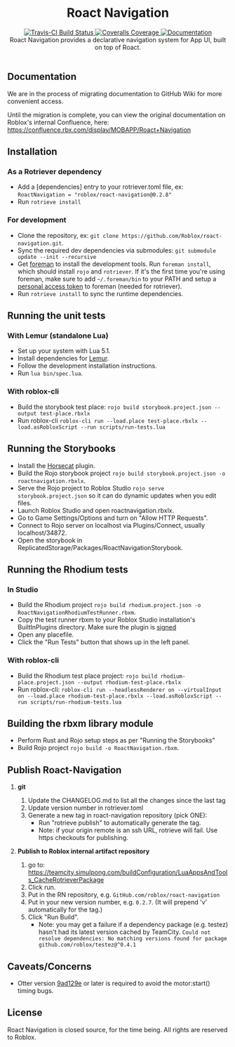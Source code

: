 <h1 align="center">Roact Navigation</h1>
<div align="center">
<a href="https://travis-ci.org/Roblox/roact-navigation">
<img src="https://api.travis-ci.org/Roblox/roact-navigation.svg?branch=master" alt="Travis-CI Build Status" />
</a>
<a href="https://coveralls.io/github/Roblox/roact-navigation?branch=master">
<img src="https://coveralls.io/repos/github/Roblox/roact-navigation/badge.svg?branch=master" alt="Coveralls Coverage" />
</a>
<a href="https://roblox.github.io/roact-navigation">
<img src="https://img.shields.io/badge/docs-website-green.svg" alt="Documentation" />
</a>
</div>

<div align="center">
Roact Navigation provides a declarative navigation system for App UI, built on top of Roact.
</div>

<div>&nbsp;</div>

## Documentation

We are in the process of migrating documentation to GitHub Wiki for more convenient access.

Until the migration is complete, you can view the original documentation on Roblox's internal Confluence, here:
https://confluence.rbx.com/display/MOBAPP/Roact+Navigation

## Installation

### As a Rotriever dependency
* Add a \[dependencies\] entry to your rotriever.toml file, ex: `RoactNavigation = "roblox/roact-navigation@0.2.8"`
* Run `rotrieve install`

### For development
* Clone the repository, ex: `git clone https://github.com/Roblox/roact-navigation.git`.
* Sync the required dev dependencies via submodules:  `git submodule update --init --recursive`
* Get [foreman](https://github.com/Roblox/foreman/releases) to install the development tools. Run `foreman install`, which should install `rojo` and `rotriever`. If it's the first time you're using foreman, make sure to add `~/.foreman/bin` to your PATH and setup a [personal access token](https://github.com/Roblox/foreman#authentication) to foreman (needed for rotriever).
* Run `rotrieve install` to sync the runtime dependencies.

## Running the unit tests

### With Lemur (standalone Lua)
* Set up your system with Lua 5.1.
* Install dependencies for [Lemur](https://github.com/LPGhatguy/lemur).
* Follow the development installation instructions.
* Run `lua bin/spec.lua`.

### With roblox-cli
* Build the storybook test place: `rojo build storybook.project.json --output test-place.rbxlx`
* Run roblox-cli `roblox-cli run --load.place test-place.rbxlx --load.asRobloxScript --run scripts/run-tests.lua`

## Running the Storybooks
* Install the [Horsecat](https://github.com/Roblox/horsecat/blob/master/docs/index.md) plugin.
* Build the Rojo storybook project `rojo build storybook.project.json -o roactnavigation.rbxlx`.
* Serve the Rojo project to Roblox Studio `rojo serve storybook.project.json` so it can do dynamic updates when you edit files.
* Launch Roblox Studio and open roactnavigation.rbxlx.
* Go to Game Settings/Options and turn on "Allow HTTP Requests".
* Connect to Rojo server on localhost via Plugins/Connect, usually localhost/34872.
* Open the storybook in ReplicatedStorage/Packages/RoactNavigationStorybook.

## Running the Rhodium tests

### In Studio
* Build the Rhodium project `rojo build rhodium.project.json -o RoactNavigationRhodiumTestRunner.rbxm`.
* Copy the test runner rbxm to your Roblox Studio installation's BuiltInPlugins directory. Make sure the plugin is [signed](https://confluence.rbx.com/pages/viewpage.action?spaceKey=DEVSRVC&title=Signing+built-in+plugins+locally+on+your+development+machine)
* Open any placefile.
* Click the "Run Tests" button that shows up in the left panel.

### With roblox-cli
* Build the Rhodium test place project: `rojo build rhodium-place.project.json --output rhodium-test-place.rbxlx`
* Run roblox-cli: `roblox-cli run --headlessRenderer on --virtualInput on --load.place rhodium-test-place.rbxlx --load.asRobloxScript --run scripts/run-rhodium-tests.lua`

## Building the rbxm library module
* Perform Rust and Rojo setup steps as per "Running the Storybooks"
* Build Rojo project `rojo build -o RoactNavigation.rbxm`.

## Publish Roact-Navigation
1. **git**
	1. Update the CHANGELOG.md to list all the changes since the last tag
	2. Update version number in rotriever.toml
	3. Generate a new tag in roact-navigation repository (pick ONE):
		- Run "rotrieve publish" to automatically generate the tag.
		- Note: if your origin remote is an ssh URL, rotrieve will fail. Use https checkouts for publishing.

	
2. **Publish to Roblox internal artifact repository**
	1. go to: https://teamcity.simulpong.com/buildConfiguration/LuaAppsAndTools_CacheRotrieverPackage
	2. Click run.
	3. Put in the RN repository, e.g. `GitHub.com/roblox/roact-navigation`
	4. Put in your new version number, e.g. `0.2.7`. (It will prepend 'v' automatically for the tag.)
	5. Click "Run Build".
		- Note: you may get a failure if a dependency package (e.g. testez) hasn't had its latest version cached by TeamCity.
		  `Could not resolve dependencies: No matching versions found for package github.com/roblox/testez@^0.4.1`

## Caveats/Concerns
* Otter version [9ad129e](https://github.com/Roblox/otter/commit/9ad129e70e103d0de71232a0d0e7a1527da7a51a) or later is required to avoid the motor:start() timing bugs.

## License
Roact Navigation is closed source, for the time being. All rights are reserved to Roblox.
